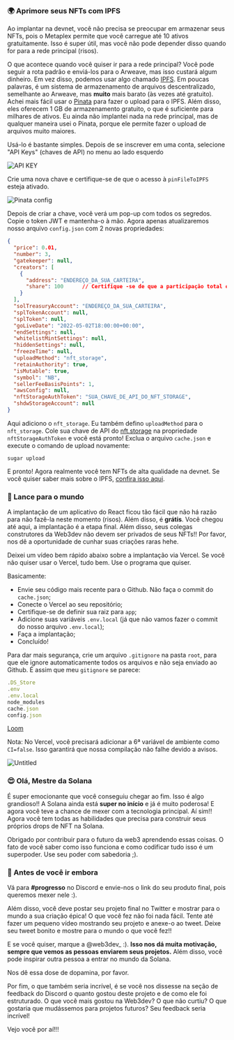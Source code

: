 ### 🌍 Aprimore seus NFTs com IPFS

Ao implantar na devnet, você não precisa se preocupar em armazenar seus NFTs, pois o Metaplex permite que você carregue até 10 ativos gratuitamente. Isso é super útil, mas você não pode depender disso quando for para a rede principal (risos).

O que acontece quando você quiser ir para a rede principal? Você pode seguir a rota padrão e enviá-los para o Arweave, mas isso custará algum dinheiro. Em vez disso, podemos usar algo chamado [IPFS](https://en.wikipedia.org/wiki/InterPlanetary_File_System). Em poucas palavras, é um sistema de armazenamento de arquivos descentralizado, semelhante ao Arweave, mas **muito** mais barato (às vezes até gratuito). Achei mais fácil usar o [Pinata](https://www.pinata.cloud/?utm_source=buildspace) para fazer o upload para o IPFS. Além disso, eles oferecem 1 GB de armazenamento gratuito, o que é suficiente para milhares de ativos. Eu ainda não implantei nada na rede principal, mas de qualquer maneira usei o Pinata, porque ele permite fazer o upload de arquivos muito maiores.

Usá-lo é bastante simples. Depois de se inscrever em uma conta, selecione "API Keys" (chaves de API) no menu ao lado esquerdo

![API KEY](https://i.imgur.com/Pcp5CJs.png)

Crie uma nova chave e certifique-se de que o acesso à `pinFileToIPFS` esteja ativado.

![Pinata config](https://i.imgur.com/t3AsYUd.png)

Depois de criar a chave, você verá um pop-up com todos os segredos. Copie o token JWT e mantenha-o à mão. Agora apenas atualizaremos nosso arquivo `config.json` com 2 novas propriedades:

```json
{
  "price": 0.01,
  "number": 3,
  "gatekeeper": null,
  "creators": [
    {
      "address": "ENDEREÇO_DA_SUA_CARTEIRA",
      "share": 100      // Certifique -se de que a participação total entre todos os criadores se resume até exatamente 100
    }
  ],
  "solTreasuryAccount": "ENDEREÇO_DA_SUA_CARTEIRA",
  "splTokenAccount": null,
  "splToken": null,
  "goLiveDate": "2022-05-02T18:00:00+00:00",
  "endSettings": null,
  "whitelistMintSettings": null,
  "hiddenSettings": null,
  "freezeTime": null,
  "uploadMethod": "nft_storage",
  "retainAuthority": true,
  "isMutable": true,
  "symbol": "NB",
  "sellerFeeBasisPoints": 1,
  "awsConfig": null,
  "nftStorageAuthToken": "SUA_CHAVE_DE_API_DO_NFT_STORAGE",
  "shdwStorageAccount": null
}
```

Aqui adiciono o `nft_storage`. Eu também defino `uploadMethod` para o `nft_storage`. Cole sua chave de API do [nft.storage](https://nft.storage/) na propriedade `nftStorageAuthToken` e você está pronto! Exclua o arquivo `cache.json` e execute o comando de upload novamente:

```
sugar upload
```

E pronto! Agora realmente você tem NFTs de alta qualidade na devnet. Se você quiser saber mais sobre o IPFS, [confira isso aqui](https://decrypt.co/resources/how-to-use-ipfs-the-backbone-of-web3).

### 🚀 Lance para o mundo

A implantação de um aplicativo do React ficou tão fácil que não há razão para não fazê-la neste momento (risos). Além disso, é **grátis**. Você chegou até aqui, a implantação é a etapa final. Além disso, seus colegas construtores da Web3dev não devem ser privados de seus NFTs!! Por favor, nos dê a oportunidade de cunhar suas criações raras hehe.

Deixei um vídeo bem rápido abaixo sobre a implantação via Vercel. Se você não quiser usar o Vercel, tudo bem. Use o programa que quiser.

Basicamente:

* Envie seu código mais recente para o Github. Não faça o commit do `cache.json`;
* Conecte o Vercel ao seu repositório;
* Certifique-se de definir sua raiz para `app`;
* Adicione suas variáveis `.env.local` (já que não vamos fazer o commit do nosso arquivo `.env.local`);
* Faça a implantação;
* Concluído!

Para dar mais segurança, crie um arquivo `.gitignore` na pasta `root`, para que ele ignore automaticamente todos os arquivos e não seja enviado ao Github. É assim que meu `gitignore` se parece:

```javascript
.DS_Store
.env
.env.local
node_modules
cache.json
config.json
```

[Loom](https://www.loom.com/share/ce89a285b90a4b34ac358fce9ae7f92d)

Nota: No Vercel, você precisará adicionar a 6ª variável de ambiente como `CI=false`. Isso garantirá que nossa compilação não falhe devido a avisos.

![Untitled](https://i.imgur.com/wn2Uhj4.png)


### 😍 Olá, Mestre da Solana

É super emocionante que você conseguiu chegar ao fim. Isso é algo grandioso!! A Solana ainda está **super no início** e já é muito poderosa! E agora você teve a chance de mexer com a tecnologia principal. Aí sim!! Agora você tem todas as habilidades que precisa para construir seus próprios drops de NFT na Solana.

Obrigado por contribuir para o futuro da web3 aprendendo essas coisas. O fato de você saber como isso funciona e como codificar tudo isso é um superpoder. Use seu poder com sabedoria ;).

### 🌈 Antes de você ir embora

Vá para **#progresso** no Discord e envie-nos o link do seu produto final, pois queremos mexer nele :).

Além disso, você deve postar seu projeto final no Twitter e mostrar para o mundo a sua criação épica! O que você fez não foi nada fácil. Tente até fazer um pequeno vídeo mostrando seu projeto e anexe-o ao tweet. Deixe seu tweet bonito e mostre para o mundo o que você fez!!

E se você quiser, marque a @web3dev_ :). **Isso nos dá muita motivação, sempre que vemos as pessoas enviarem seus projetos.** Além disso, você pode inspirar outra pessoa a entrar no mundo da Solana.

Nos dê essa dose de dopamina, por favor.

Por fim, o que também seria incrível, é se você nos dissesse na seção de feedback do Discord o quanto gostou deste projeto e de como ele foi estruturado. O que você mais gostou na Web3dev? O que não curtiu? O que gostaria que mudássemos para projetos futuros? Seu feedback seria incrível!

Vejo você por aí!!!
